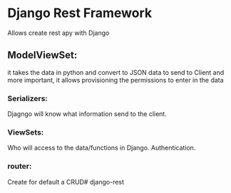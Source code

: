 # Django Rest Framework 

Allows create rest apy with Django

## ModelViewSet:

it takes the data in python and convert to JSON data to send to Client and more important, it allows provisioning the permissions to enter in the data

### Serializers: 

Djagngo will know what information send to the client.

### ViewSets: 

Who will access to the data/functions in Django. Authentication. 

### router: 

Create for default a CRUD# django-rest
